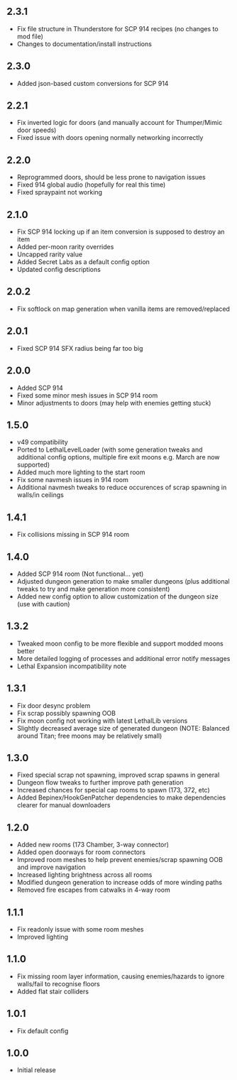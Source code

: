 ## 2.3.1
- Fix file structure in Thunderstore for SCP 914 recipes (no changes to mod file)
- Changes to documentation/install instructions

## 2.3.0
- Added json-based custom conversions for SCP 914

## 2.2.1
- Fix inverted logic for doors (and manually account for Thumper/Mimic door speeds)
- Fixed issue with doors opening normally networking incorrectly

## 2.2.0
- Reprogrammed doors, should be less prone to navigation issues
- Fixed 914 global audio (hopefully for real this time)
- Fixed spraypaint not working

## 2.1.0
- Fix SCP 914 locking up if an item conversion is supposed to destroy an item
- Added per-moon rarity overrides
- Uncapped rarity value
- Added Secret Labs as a default config option
- Updated config descriptions

## 2.0.2
- Fix softlock on map generation when vanilla items are removed/replaced

## 2.0.1
- Fixed SCP 914 SFX radius being far too big

## 2.0.0
- Added SCP 914
- Fixed some minor mesh issues in SCP 914 room
- Minor adjustments to doors (may help with enemies getting stuck)

## 1.5.0
- v49 compatibility
- Ported to LethalLevelLoader (with some generation tweaks and additional config options, multiple fire exit moons e.g. March are now supported)
- Added much more lighting to the start room
- Fix some navmesh issues in 914 room
- Additional navmesh tweaks to reduce occurences of scrap spawning in walls/in ceilings

## 1.4.1
- Fix collisions missing in SCP 914 room

## 1.4.0
- Added SCP 914 room (Not functional... yet)
- Adjusted dungeon generation to make smaller dungeons (plus additional tweaks to try and make generation more consistent)
- Added new config option to allow customization of the dungeon size (use with caution)

## 1.3.2
- Tweaked moon config to be more flexible and support modded moons better
- More detailed logging of processes and additional error notify messages
- Lethal Expansion incompatibility note

## 1.3.1
- Fix door desync problem
- Fix scrap possibly spawning OOB
- Fix moon config not working with latest LethalLib versions
- Slightly decreased average size of generated dungeon (NOTE: Balanced around Titan; free moons may be relatively small)

## 1.3.0
- Fixed special scrap not spawning, improved scrap spawns in general
- Dungeon flow tweaks to further improve path generation
- Increased chances for special cap rooms to spawn (173, 372, etc)
- Added Bepinex/HookGenPatcher dependencies to make dependencies clearer for manual downloaders

## 1.2.0
- Added new rooms (173 Chamber, 3-way connector)
- Added open doorways for room connectors
- Improved room meshes to help prevent enemies/scrap spawning OOB and improve navigation
- Increased lighting brightness across all rooms
- Modified dungeon generation to increase odds of more winding paths
- Removed fire escapes from catwalks in 4-way room

## 1.1.1
- Fix readonly issue with some room meshes
- Improved lighting

## 1.1.0
- Fix missing room layer information, causing enemies/hazards to ignore walls/fail to recognise floors
- Added flat stair colliders

## 1.0.1
- Fix default config

## 1.0.0
- Initial release